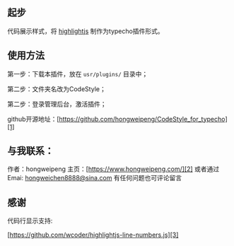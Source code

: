 ## 起步

代码展示样式，将 [highlightjs][4] 制作为typecho插件形式。

## 使用方法

第一步：下载本插件，放在 `usr/plugins/` 目录中；

第二步：文件夹名改为CodeStyle；

第二步：登录管理后台，激活插件；

github开源地址：[https://github.com/hongweipeng/CodeStyle_for_typecho][1]

## 与我联系：

作者：hongweipeng
主页：[https://www.hongweipeng.com/][2]
或者通过 Emai: hongweichen8888@sina.com
有任何问题也可评论留言

## 感谢
代码行显示支持:

[https://github.com/wcoder/highlightjs-line-numbers.js][3]

[1]: https://github.com/hongweipeng/MenuTree_for_typecho
[2]: https://www.hongweipeng.com/
[3]: https://github.com/wcoder/highlightjs-line-numbers.js
[4]: https://highlightjs.org/